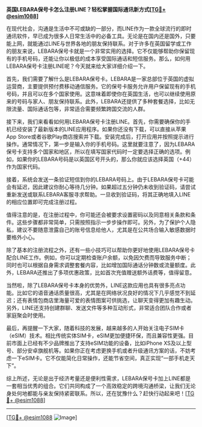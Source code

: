 **英国LEBARA保号卡怎么注册LINE？轻松掌握国际通讯新方式[[TG💪+ @esim1088](https://t.me/s/esim1088)]**

在现代社会，沟通是生活中不可或缺的一部分，而LINE作为一款全球流行的即时通讯软件，早已成为很多人日常生活中的必备工具。无论是在国内还是国外，只要能上网，就能通过LINE与世界各地的朋友保持联系。对于许多在英国留学或工作的朋友来说，LEBARA保号卡就是一个非常实用的选择。它不仅能够帮助你保留现有的手机号码，还能让你以极低的成本享受国际通话和短信服务。那么，如何用LEBARA保号卡注册LINE呢？今天就来给大家详细介绍一下。

首先，我们需要了解什么是LEBARA保号卡。LEBARA是一家总部位于英国的虚拟运营商，主要提供预付费移动通信服务。它的保号卡服务允许用户保留现有的手机号码，并且可以在多个国家使用。这意味着即使你在英国生活，也可以继续使用原来的号码与家人、朋友保持联系。此外，LEBARA还提供了多种套餐选择，比如无限流量、国际通话包等，非常适合需要频繁跨国交流的人群。

接下来，我们来看看如何用LEBARA保号卡注册LINE。首先，你需要确保你的手机已经安装了最新版本的LINE应用程序。如果你还没有下载，可以直接从苹果App Store或者谷歌Play商店搜索并下载。安装完成后，打开应用并按照提示进行操作。通常情况下，第一步是输入你的手机号码。这里就要注意了，因为LEBARA保号卡支持多个国家和地区，所以在填写国家代码时一定要选择正确的选项。例如，如果你的LEBARA号码是以英国区号开头的，那么你就应该选择英国（+44）作为国家代码。

接着，系统会发送一条验证短信到你的LEBARA号码上。由于LEBARA保号卡可能会有延迟，因此建议你耐心等待几分钟。如果超过五分钟仍未收到验证码，请尝试重新发送或联系LEBARA客服寻求帮助。一旦收到验证码，将其正确地填入LINE的相应位置即可完成注册过程。

值得注意的是，在注册过程中，你可能还会被要求设置密码以及同意相关条款和条件。这些步骤都非常简单，只需按照指示一步步操作即可。另外，为了保护个人隐私，建议不要随意泄露自己的账号信息给他人，尤其是在公共场合输入敏感数据时要格外小心。

除了基本的注册流程之外，还有一些小技巧可以帮助你更好地使用LEBARA保号卡配合LINE工作。例如，你可以定期检查账户余额，以免因欠费而导致服务中断；同时也可以根据自身需求调整套餐内容，比如增加国际通话分钟数或流量额度。此外，LEBARA还推出了多项优惠政策，比如首次充值赠送额外话费等，值得留意。

当然啦，除了LEBARA保号卡本身的优势外，LINE这款应用也具有很多亮点功能。比如它的语音通话质量很高，尤其是在网络状况良好的情况下几乎感觉不到延迟；还有表情包商店里海量可爱的表情图案可供挑选，让聊天变得更加有趣生动。另外，LINE还支持创建群聊、发送文件等多种互动形式，非常适合团队合作或者家庭聚会时使用。

最后，再提醒一下大家，随着科技的发展，越来越多的人开始关注电子SIM卡（eSIM）技术。相比传统实体SIM卡，eSIM更加便捷环保，而且兼容性更强。目前市面上已经有不少品牌推出了支持eSIM功能的设备，比如iPhone XS及以上型号、部分安卓旗舰机等。如果你正在考虑更换手机或者升级通讯方案的话，不妨考虑一下eSIM卡。它不仅能简化日常操作，还能节省空间，真正实现“一部手机走天下”。

综上所述，无论是出于经济考量还是便利性需求，LEBARA保号卡加上LINE都是一套相当优秀的组合。它们共同构成了一个高效稳定的跨境沟通桥梁，让我们无论身处何地都能与亲友保持紧密联系。所以，还在犹豫什么？赶快行动起来吧！[[TG💪+ @esim1088](https://t.me/s/esim1088)]

---

[[TG💪+ @esim1088](https://t.me/s/esim1088) ![Image](https://i.postimg.cc/4NQfJmqS/Snipaste-2025-05-13-00-14-12.png)]